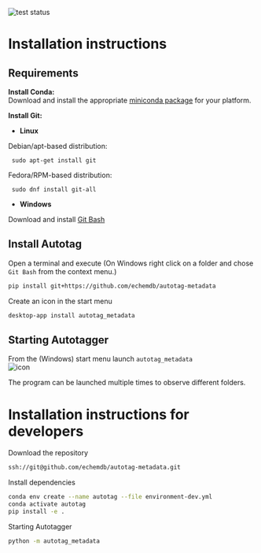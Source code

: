 ![test status](https://github.com/echemdb/autotag-metadata/actions/workflows/test.yml/badge.svg)
# Installation instructions

## Requirements

**Install Conda:**   
Download and install the appropriate [miniconda package](https://docs.conda.io/en/latest/miniconda.html) for your platform.

**Install Git:**  

* **Linux**

Debian/apt-based distribution:

```
 sudo apt-get install git
```

Fedora/RPM-based distribution:

```
 sudo dnf install git-all
```

* **Windows**

Download and install [Git Bash](https://gitforwindows.org/)

## Install Autotag

Open a terminal and execute (On Windows right click on a folder and chose `Git Bash` from the context menu.)

```sh
pip install git+https://github.com/echemdb/autotag-metadata
```

Create an icon in the start menu

```sh
desktop-app install autotag_metadata
```

## Starting Autotagger

From the (Windows) start menu launch `autotag_metadata`  
![icon](autotag_metadata/autotag.ico)

The program can be launched multiple times to observe different folders.

# Installation instructions for developers

Download the repository

```sh
ssh://git@github.com/echemdb/autotag-metadata.git
```

Install dependencies

```sh
conda env create --name autotag --file environment-dev.yml
conda activate autotag
pip install -e .
```

Starting Autotagger

```sh
python -m autotag_metadata
```
